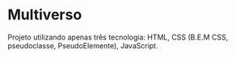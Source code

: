 # Multiverso
Projeto utilizando apenas três tecnologia:
HTML, CSS (B.E.M CSS, pseudoclasse, PseudoElemente), JavaScript.
